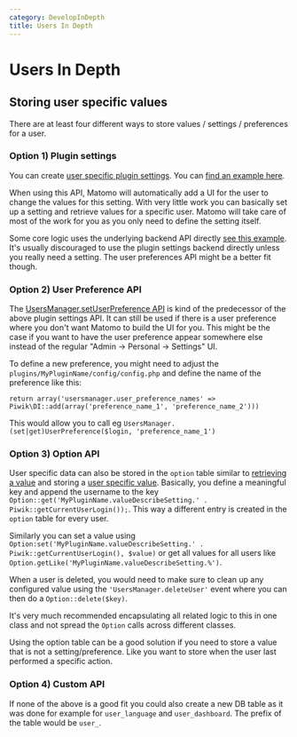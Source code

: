 ```yaml
---
category: DevelopInDepth
title: Users In Depth
---
```

# Users In Depth

## Storing user specific values

There are at least four different ways to store values / settings / preferences for a user.

### Option 1) Plugin settings

You can create [user specific plugin settings](/guides/plugin-settings). You can [find an example here](https://github.com/matomo-org/matomo/blob/4.1.2-rc1/plugins/ExampleSettingsPlugin/UserSettings.php).

When using this API, Matomo will automatically add a UI for the user to change the values for this setting. With very little work you can basically set up a setting and retrieve values for a specific user. Matomo will take care of most of the work for you as you only need to define the setting itself.

Some core logic uses the underlying backend API directly [see this example](https://github.com/matomo-org/matomo/blob/4.1.0/plugins/CorePluginsAdmin/Model/TagManagerTeaser.php#L44-L58). It's usually discouraged to use the plugin settings backend directly unless you really need a setting. The user preferences API might be a better fit though.

### Option 2) User Preference API

The [UsersManager.setUserPreference API](https://github.com/matomo-org/matomo/blob/4.1.0/plugins/UsersManager/API.php#L194) is kind of the predecessor of the above plugin settings API. It can still be used if there is a user preference where you don't want Matomo to build the UI for you. This might be the case if you want to have the user preference appear somewhere else instead of the regular "Admin -> Personal -> Settings" UI. 

To define a new preference, you might need to adjust the `plugins/MyPluginName/config/config.php` and define the name of the preference like this:

```
return array('usersmanager.user_preference_names' => Piwik\DI::add(array('preference_name_1', 'preference_name_2')))
```

This would allow you to call eg `UsersManager.(set|get)UserPreference($login, 'preference_name_1')`

### Option 3) Option API

User specific data can also be stored in the `option` table similar to [retrieving a value](https://github.com/matomo-org/matomo/blob/4.1.0/plugins/Feedback/Feedback.php#L80-L93) and storing a [user specific value](https://github.com/matomo-org/matomo/blob/4.1.0/plugins/Feedback/Controller.php#L37-L47). Basically, you define a meaningful key and append the username to the key `Option::get('MyPluginName.valueDescribeSetting.' . Piwik::getCurrentUserLogin());`. This way a different entry is created in the `option` table for every user. 

Similarly you can set a value using `Option:set('MyPluginName.valueDescribeSetting.' . Piwik::getCurrentUserLogin(), $value)` or get all values for all users like `Option.getLike('MyPluginName.valueDescribeSetting.%')`.

When a user is deleted, you would need to make sure to clean up any configured value using the `'UsersManager.deleteUser'` event where you can then do a `Option::delete($key)`.

It's very much recommended encapsulating all related logic to this in one class and not spread the `Option` calls across different classes.

Using the option table can be a good solution if you need to store a value that is not a setting/preference. Like you want to store when the user
last performed a specific action.

### Option 4) Custom API

If none of the above is a good fit you could also create a new DB table as it was done for example for `user_language` and `user_dashboard`. The prefix of the table would be `user_`.
